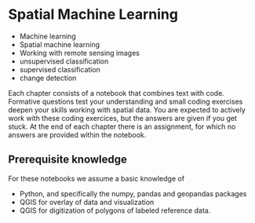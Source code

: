 # Spatial Machine Learning



- Machine learning
- Spatial machine learning
- Working with remote sensing images
- unsupervised classification
- supervised classification
- change detection

Each chapter consists of a notebook that combines text with code. Formative questions test your understanding and small coding exercises deepen your skills working with spatial data. You are expected to actively work with these coding exercices, but the answers are given if you get stuck. At the end of each chapter there is an assignment, for which no answers are provided within the notebook.

## Prerequisite knowledge
For these notebooks we assume a basic knowledge of 
- Python, and specifically the numpy, pandas and geopandas packages
- QGIS for overlay of data and visualization
- QGIS for digitization of polygons of labeled reference data.


```{tableofcontents}
```
